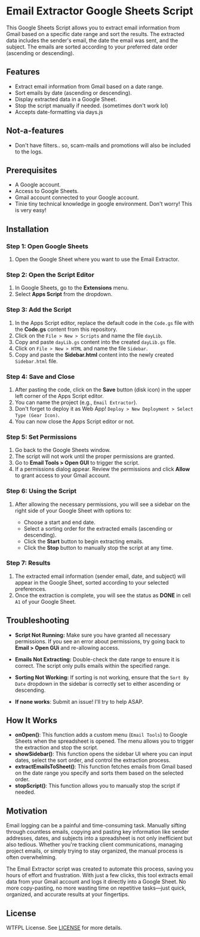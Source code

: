 # Email Extractor Google Sheets Script

This Google Sheets Script allows you to extract email information from Gmail based on a specific date range and sort the results. The extracted data includes the sender's email, the date the email was sent, and the subject. The emails are sorted according to your preferred date order (ascending or descending).

## Features

* Extract email information from Gmail based on a date range.
* Sort emails by date (ascending or descending).
* Display extracted data in a Google Sheet.
* Stop the script manually if needed. (sometimes don't work lol)
* Accepts date-formatting via days.js

## Not-a-features

* Don't have filters.. so, scam-mails and promotions will also be included to the logs.

## Prerequisites

* A Google account.
* Access to Google Sheets.
* Gmail account connected to your Google account.
* Tinie tiny technical knowledge in google environment. Don't worry! This is very easy!

## Installation

### Step 1: Open Google Sheets

1. Open the Google Sheet where you want to use the Email Extractor.

### Step 2: Open the Script Editor

1. In Google Sheets, go to the **Extensions** menu.
2. Select **Apps Script** from the dropdown.

### Step 3: Add the Script

1. In the Apps Script editor, replace the default code in the `Code.gs` file with the **Code.gs** content from this repository.
2. Click on the `File > New > Scripts` and name the file `dayLib`.
3. Copy and paste `dayLib.gs` content into the created `dayLib.gs` file.
2. Click on `File > New > HTML` and name the file `Sidebar`.
3. Copy and paste the **Sidebar.html** content into the newly created `Sidebar.html` file.

### Step 4: Save and Close

1. After pasting the code, click on the **Save** button (disk icon) in the upper left corner of the Apps Script editor.
2. You can name the project (e.g., `Email Extractor`).
3. Don't forget to deploy it as Web App! `Deploy > New Deployment > Select Type (Gear Icon)`.
4. You can now close the Apps Script editor or not.

### Step 5: Set Permissions

1. Go back to the Google Sheets window.
2. The script will not work until the proper permissions are granted.
3. Go to **Email Tools > Open GUI** to trigger the script.
4. If a permissions dialog appear. Review the permissions and click **Allow** to grant access to your Gmail account.

### Step 6: Using the Script

1. After allowing the necessary permissions, you will see a sidebar on the right side of your Google Sheet with options to:

   * Choose a start and end date.
   * Select a sorting order for the extracted emails (ascending or descending).
   * Click the **Start** button to begin extracting emails.
   * Click the **Stop** button to manually stop the script at any time.

### Step 7: Results

1. The extracted email information (sender email, date, and subject) will appear in the Google Sheet, sorted according to your selected preferences.
2. Once the extraction is complete, you will see the status as **DONE** in cell `A1` of your Google Sheet.

## Troubleshooting

* **Script Not Running:** Make sure you have granted all necessary permissions. If you see an error about permissions, try going back to **Email > Open GUi** and re-allowing access.
* **Emails Not Extracting:** Double-check the date range to ensure it is correct. The script only pulls emails within the specified range.
* **Sorting Not Working:** If sorting is not working, ensure that the `Sort By Date` dropdown in the sidebar is correctly set to either ascending or descending.

* **If none works**: Submit an issue! I'll try to help ASAP.

## How It Works

* **onOpen()**: This function adds a custom menu (`Email Tools`) to Google Sheets when the spreadsheet is opened. The menu allows you to trigger the extraction and stop the script.
* **showSidebar()**: This function opens the sidebar UI where you can input dates, select the sort order, and control the extraction process.
* **extractEmailsToSheet()**: This function fetches emails from Gmail based on the date range you specify and sorts them based on the selected order.
* **stopScript()**: This function allows you to manually stop the script if needed.

## Motivation

Email logging can be a painful and time-consuming task. Manually sifting through countless emails, copying and pasting key information like sender addresses, dates, and subjects into a spreadsheet is not only inefficient but also tedious. Whether you're tracking client communications, managing project emails, or simply trying to stay organized, the manual process is often overwhelming.

The Email Extractor script was created to automate this process, saving you hours of effort and frustration. With just a few clicks, this tool extracts email data from your Gmail account and logs it directly into a Google Sheet. No more copy-pasting, no more wasting time on repetitive tasks—just quick, organized, and accurate results at your fingertips.

## License

WTFPL License. See [LICENSE](LICENSE) for more details.